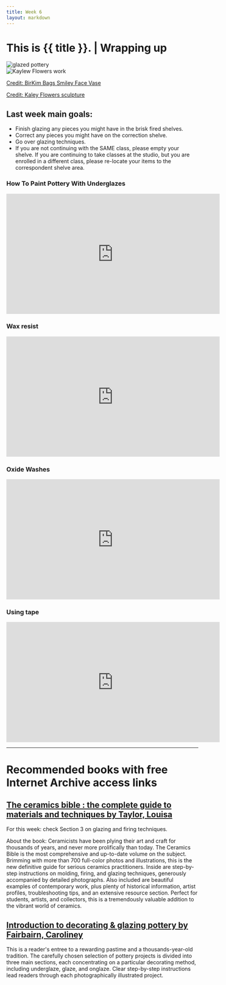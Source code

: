 ```yaml
---
title: Week 6
layout: markdown
---
```


# This is {{ title }}. | Wrapping up

<!-- 
 <div class="grid gap-4">






 ## Congratulations you made it to the end of the course! Hopefully you have at least one piece you like.

  </div> -->


<div class="grid grid-cols-2 gap-4">
  <div>
     <img src="https://uploads-ssl.webflow.com/60057497a2c246269a55ccaa/60afe57b31ca6b32b323cd9e_Kim%20xxxxxx-p-500.jpeg"  class="w-screen" alt="glazed pottery">
  </div>
  <!-- ... -->
  <div>
    <img loading="lazy" src="http://superheromag.com/wp-content/uploads/IMG_0301.jpg" class="w-screen"  alt="Kaylew Flowers work"> 
  </div>

   <a href="https://www.diyartshop.com/product/ceramic-vase-43" class="hover:bg-orange-300 hover:underline text-base md:text-md cursor-pointer" target="_blank"> Credit: BirKim Bags Smiley Face Vase</a>
  
  <a href="https://kaleyflowers.com/" class="hover:bg-orange-300 hover:underline 
  text-base md:text-md
  cursor-pointer" target="_blank"> Credit: Kaley Flowers sculpture</a>
</div>

## Last week main goals:

- Finish glazing any pieces you might have in the brisk fired shelves.
- Correct any pieces you might have on the correction shelve.
- Go over glazing techniques.
- If you are not continuing with the SAME class, please empty your shelve. If you are continuing to take classes at the studio, but you are enrolled in a different class, please re-locate your items to the correspondent shelve area.


### How To Paint Pottery With Underglazes 


<div class="aspect-w-16 aspect-h-9 ">
  <iframe 
  loading="lazy"
  width="560" height="315" src="https://www.youtube.com/embed/-dB_xsKoYwc" title="YouTube video player" frameborder="0" allow="accelerometer; autoplay; clipboard-write; encrypted-media; gyroscope; picture-in-picture" allowfullscreen></iframe>
</div> 

 ### Wax resist

<div class="aspect-w-16 aspect-h-9 ">
  <iframe 
  loading="lazy"
  width="560" height="315" src="https://www.youtube.com/embed/uwuoNvZKaZU" title="YouTube video player" frameborder="0" allow="accelerometer; autoplay; clipboard-write; encrypted-media; gyroscope; picture-in-picture" allowfullscreen></iframe>
 </div>  

### Oxide Washes
<div class="aspect-w-16 aspect-h-9 ">
  <iframe 
  loading="lazy"
  width="560" height="315" src="https://www.youtube.com/embed/7HPfVjS7w5I" title="YouTube video player" frameborder="0" allow="accelerometer; autoplay; clipboard-write; encrypted-media; gyroscope; picture-in-picture" allowfullscreen></iframe>
</div> 

###  Using tape

  <div class="aspect-w-16 aspect-h-9 ">
    <iframe 
    loading="lazy"
    width="560" height="315" src="https://www.youtube.com/embed/e-XfYvcD58c" title="YouTube video player" frameborder="0" allow="accelerometer; autoplay; clipboard-write; encrypted-media; gyroscope; picture-in-picture" allowfullscreen></iframe>
  </div>  

 ---
 # Recommended books with free Internet Archive access links 

<h2>
<a href="https://archive.org/details/ceramicsbiblecom0000tayl/page/257/mode/2up" class="hover:bg-orange-300 hover:underline cursor-pointer" target="_blank">
The ceramics bible : the complete guide to materials and techniques
by Taylor, Louisa</a>
</h2>

For this week: check Section 3 on glazing and firing techniques. 

About the book:
Ceramicists have been plying their art and craft for thousands of years, and never more prolifically than today. The Ceramics Bible is the most comprehensive and up-to-date volume on the subject. Brimming with more than 700 full-color photos and illustrations, this is the new definitive guide for serious ceramics practitioners. Inside are step-by-step instructions on molding, firing, and glazing techniques, generously accompanied by detailed photographs. Also included are beautiful examples of contemporary work, plus plenty of historical information, artist profiles, troubleshooting tips, and an extensive resource section. Perfect for students, artists, and collectors, this is a tremendously valuable addition to the vibrant world of ceramics.


<h2>
<a href="https://archive.org/details/introductiontode0000fair_w2c9" class="hover:bg-orange-300 hover:underline cursor-pointer" target="_blank">
Introduction to decorating & glazing pottery
by Fairbairn, Caroliney</a>
</h2>

This is a reader's entree to a rewarding pastime and a thousands-year-old tradition. The carefully chosen selection of pottery projects is divided into three main sections, each concentrating on a particular decorating method, including underglaze, glaze, and onglaze. Clear step-by-step instructions lead readers through each photographically illustrated project.
